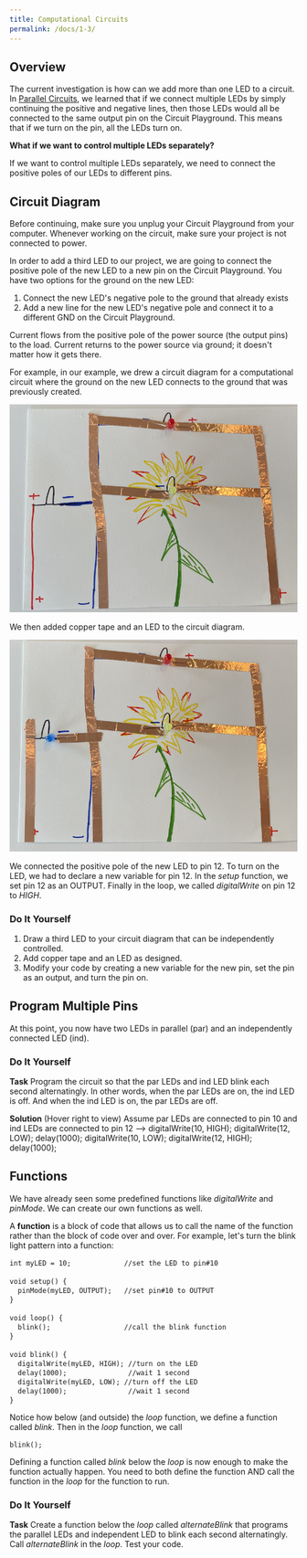 ```yaml
---
title: Computational Circuits
permalink: /docs/1-3/
---
```

## Overview
The current investigation is how can we add more than one LED to a circuit. In
[Parallel Circuits](../1-2/), we learned that if we connect multiple LEDs by
simply continuing the positive and negative lines, then those LEDs would all be
connected to the same output pin on the Circuit Playground. This means that if we
turn on the pin, all the LEDs turn on.

**What if we want to control multiple LEDs separately?**

If we want to control multiple LEDs separately, we need to connect the positive
poles of our LEDs to different pins.

## Circuit Diagram
<span class="important">Before continuing, make sure you unplug your Circuit Playground from your
computer. Whenever working on the circuit, make sure your project is not connected
to power.</span>

In order to add a third LED to our project, we are going to connect the positive
pole of the new LED to a new pin on the Circuit Playground. You have two options
for the ground on the new LED:
1. Connect the new LED's negative pole to the ground that already exists
2. Add a new line for the new LED's negative pole and connect it to a different GND on the Circuit Playground.

Current flows from the positive pole of the power source (the output pins) to the
load. Current returns to the power source via ground; it doesn't matter how it gets
there.

For example, in our example, we drew a circuit diagram for a computational circuit
where the ground on the new LED connects to the ground that was previously created.

![computational circuit diagram](../images/1-3_computational-diagram.png)

We then added copper tape and an LED to the circuit diagram.

![computatioal circuit](../images/1-3_computational-circuit.png)

We connected the positive pole of the new LED to pin 12. To turn on the LED, we
had to declare a new variable for pin 12. In the *setup* function, we set pin 12
as an OUTPUT. Finally in the loop, we called *digitalWrite* on pin 12 to *HIGH*.

### Do It Yourself
1. Draw a third LED to your circuit diagram that can be independently controlled.
2. Add copper tape and an LED as designed.
3. Modify your code by creating a new variable for the new pin, set the pin as an output, and turn the pin on.

## Program Multiple Pins
At this point, you now have two LEDs in parallel (par) and an independently connected
LED (ind).

### Do It Yourself
**Task** Program the circuit so that the par LEDs and ind LED blink each second alternatingly.
In other words, when the par LEDs are on, the ind LED is off. And when the ind LED
is on, the par LEDs are off.

**Solution** (Hover right to view) <span class="solution">Assume par LEDs are connected to pin 10 and ind LEDs are connected to pin 12 --> digitalWrite(10, HIGH); digitalWrite(12, LOW); delay(1000); digitalWrite(10, LOW); digitalWrite(12, HIGH); delay(1000);</span>

## Functions
We have already seen some predefined functions like *digitalWrite* and *pinMode*.
We can create our own functions as well.

A **function** is a block of code that allows us to call the name of the function
rather than the block of code over and over. For example, let's turn the blink
light pattern into a function:

```
int myLED = 10;             //set the LED to pin#10

void setup() {
  pinMode(myLED, OUTPUT);   //set pin#10 to OUTPUT
}

void loop() {
  blink();                  //call the blink function
}

void blink() {
  digitalWrite(myLED, HIGH); //turn on the LED
  delay(1000);               //wait 1 second    
  digitalWrite(myLED, LOW); //turn off the LED
  delay(1000);               //wait 1 second
}
```

Notice how below (and outside) the *loop* function, we define a function called
*blink*. Then in the *loop* function, we call

```
blink();
```

Defining a function called *blink* below the *loop* is now enough to make the
function actually happen. You need to both define the function AND call the function
in the *loop* for the function to run.

### Do It Yourself
**Task** Create a function below the *loop* called *alternateBlink* that programs
the parallel LEDs and independent LED to blink each second alternatingly. Call
*alternateBlink* in the *loop*. Test your code.
